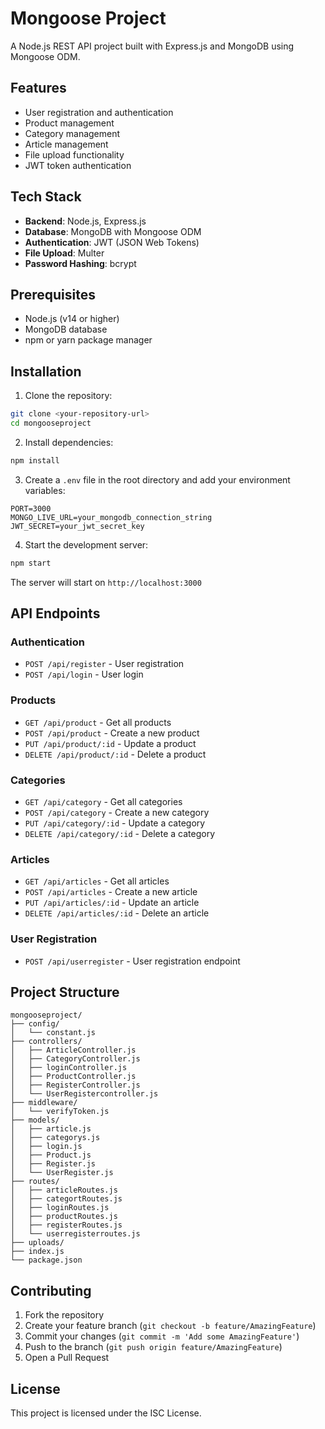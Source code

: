 # Mongoose Project

A Node.js REST API project built with Express.js and MongoDB using Mongoose ODM.

## Features

- User registration and authentication
- Product management
- Category management
- Article management
- File upload functionality
- JWT token authentication

## Tech Stack

- **Backend**: Node.js, Express.js
- **Database**: MongoDB with Mongoose ODM
- **Authentication**: JWT (JSON Web Tokens)
- **File Upload**: Multer
- **Password Hashing**: bcrypt

## Prerequisites

- Node.js (v14 or higher)
- MongoDB database
- npm or yarn package manager

## Installation

1. Clone the repository:
```bash
git clone <your-repository-url>
cd mongooseproject
```

2. Install dependencies:
```bash
npm install
```

3. Create a `.env` file in the root directory and add your environment variables:
```env
PORT=3000
MONGO_LIVE_URL=your_mongodb_connection_string
JWT_SECRET=your_jwt_secret_key
```

4. Start the development server:
```bash
npm start
```

The server will start on `http://localhost:3000`

## API Endpoints

### Authentication
- `POST /api/register` - User registration
- `POST /api/login` - User login

### Products
- `GET /api/product` - Get all products
- `POST /api/product` - Create a new product
- `PUT /api/product/:id` - Update a product
- `DELETE /api/product/:id` - Delete a product

### Categories
- `GET /api/category` - Get all categories
- `POST /api/category` - Create a new category
- `PUT /api/category/:id` - Update a category
- `DELETE /api/category/:id` - Delete a category

### Articles
- `GET /api/articles` - Get all articles
- `POST /api/articles` - Create a new article
- `PUT /api/articles/:id` - Update an article
- `DELETE /api/articles/:id` - Delete an article

### User Registration
- `POST /api/userregister` - User registration endpoint

## Project Structure

```
mongooseproject/
├── config/
│   └── constant.js
├── controllers/
│   ├── ArticleController.js
│   ├── CategoryController.js
│   ├── loginController.js
│   ├── ProductController.js
│   ├── RegisterController.js
│   └── UserRegistercontroller.js
├── middleware/
│   └── verifyToken.js
├── models/
│   ├── article.js
│   ├── categorys.js
│   ├── login.js
│   ├── Product.js
│   ├── Register.js
│   └── UserRegister.js
├── routes/
│   ├── articleRoutes.js
│   ├── categortRoutes.js
│   ├── loginRoutes.js
│   ├── productRoutes.js
│   ├── registerRoutes.js
│   └── userregisterroutes.js
├── uploads/
├── index.js
└── package.json
```

## Contributing

1. Fork the repository
2. Create your feature branch (`git checkout -b feature/AmazingFeature`)
3. Commit your changes (`git commit -m 'Add some AmazingFeature'`)
4. Push to the branch (`git push origin feature/AmazingFeature`)
5. Open a Pull Request

## License

This project is licensed under the ISC License. 